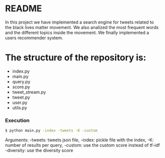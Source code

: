 # README

In this project we have implemented a search engine for tweets related to the black lives matter movement. We also analized the most frequent words and the different topics inside the movement. We finally implemented a users recommender system. 

# The structure of the repository is: 

  - index.py
  - main.py
  - query.py
  - score.py
  - tweet_stream.py
  - tweet.py
  - user.py
  - utils.py
### Execution

```sh
$ python main.py -index -tweets -K -custom
```
Arguments:
-tweets: tweets json file, 
-index: pickle file with the index, 
-K: number of results per query, 
-custom: use the custom score instead of tf-idf
-diversity: use the diversity score
